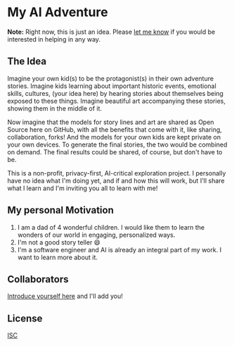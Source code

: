 # My AI Adventure

**Note:** Right now, this is just an idea. Please [let me know](https://github.com/gr2m/my-AI-adventure/discussions/1) if you would be interested in helping in any way.

## The Idea

Imagine your own kid(s) to be the protagonist(s) in their own adventure stories. Imagine kids learning about important historic events, emotional skills, cultures, (your idea here) by hearing stories about themselves being exposed to these things. Imagine beautiful art accompanying these stories, showing them in the middle of it.

Now imagine that the models for story lines and art are shared as Open Source here on GitHub, with all the benefits that come with it, like sharing, collaboration, forks! And the models for your own kids are kept private on your own devices. To generate the final stories, the two would be combined on demand. The final results could be shared, of course, but don't have to be.

This is a non-profit, privacy-first, AI-critical exploration project. I personally have no idea what I'm doing yet, and if and how this will work, but I'll share what I learn and I'm inviting you all to learn with me!

## My personal Motivation

1. I am a dad of 4 wonderful children. I would like them to learn the wonders of our world in engaging, personalized ways.
2. I'm not a good story teller 😄
3. I'm a software engineer and AI is already an integral part of my work. I want to learn more about it.

## Collaborators

[Introduce yourself here](https://github.com/gr2m/my-AI-adventure/discussions/1) and I'll add you!

## License

[ISC](LICENSE)
